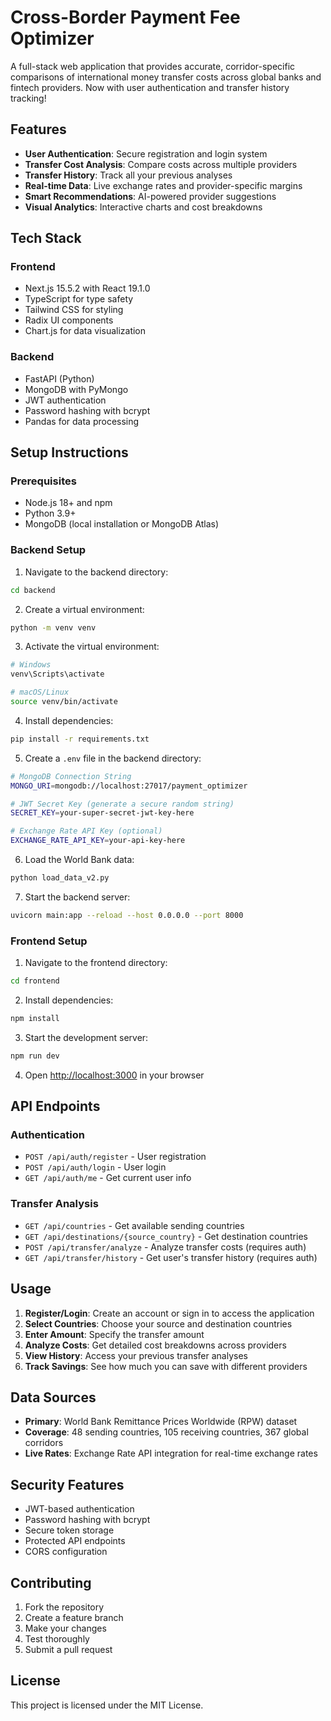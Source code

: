 # Cross-Border Payment Fee Optimizer

A full-stack web application that provides accurate, corridor-specific comparisons of international money transfer costs across global banks and fintech providers. Now with user authentication and transfer history tracking!

## Features

- **User Authentication**: Secure registration and login system
- **Transfer Cost Analysis**: Compare costs across multiple providers
- **Transfer History**: Track all your previous analyses
- **Real-time Data**: Live exchange rates and provider-specific margins
- **Smart Recommendations**: AI-powered provider suggestions
- **Visual Analytics**: Interactive charts and cost breakdowns

## Tech Stack

### Frontend
- Next.js 15.5.2 with React 19.1.0
- TypeScript for type safety
- Tailwind CSS for styling
- Radix UI components
- Chart.js for data visualization

### Backend
- FastAPI (Python)
- MongoDB with PyMongo
- JWT authentication
- Password hashing with bcrypt
- Pandas for data processing

## Setup Instructions

### Prerequisites
- Node.js 18+ and npm
- Python 3.9+
- MongoDB (local installation or MongoDB Atlas)

### Backend Setup

1. Navigate to the backend directory:
```bash
cd backend
```

2. Create a virtual environment:
```bash
python -m venv venv
```

3. Activate the virtual environment:
```bash
# Windows
venv\Scripts\activate

# macOS/Linux
source venv/bin/activate
```

4. Install dependencies:
```bash
pip install -r requirements.txt
```

5. Create a `.env` file in the backend directory:
```bash
# MongoDB Connection String
MONGO_URI=mongodb://localhost:27017/payment_optimizer

# JWT Secret Key (generate a secure random string)
SECRET_KEY=your-super-secret-jwt-key-here

# Exchange Rate API Key (optional)
EXCHANGE_RATE_API_KEY=your-api-key-here
```

6. Load the World Bank data:
```bash
python load_data_v2.py
```

7. Start the backend server:
```bash
uvicorn main:app --reload --host 0.0.0.0 --port 8000
```

### Frontend Setup

1. Navigate to the frontend directory:
```bash
cd frontend
```

2. Install dependencies:
```bash
npm install
```

3. Start the development server:
```bash
npm run dev
```

4. Open [http://localhost:3000](http://localhost:3000) in your browser

## API Endpoints

### Authentication
- `POST /api/auth/register` - User registration
- `POST /api/auth/login` - User login
- `GET /api/auth/me` - Get current user info

### Transfer Analysis
- `GET /api/countries` - Get available sending countries
- `GET /api/destinations/{source_country}` - Get destination countries
- `POST /api/transfer/analyze` - Analyze transfer costs (requires auth)
- `GET /api/transfer/history` - Get user's transfer history (requires auth)

## Usage

1. **Register/Login**: Create an account or sign in to access the application
2. **Select Countries**: Choose your source and destination countries
3. **Enter Amount**: Specify the transfer amount
4. **Analyze Costs**: Get detailed cost breakdowns across providers
5. **View History**: Access your previous transfer analyses
6. **Track Savings**: See how much you can save with different providers

## Data Sources

- **Primary**: World Bank Remittance Prices Worldwide (RPW) dataset
- **Coverage**: 48 sending countries, 105 receiving countries, 367 global corridors
- **Live Rates**: Exchange Rate API integration for real-time exchange rates

## Security Features

- JWT-based authentication
- Password hashing with bcrypt
- Secure token storage
- Protected API endpoints
- CORS configuration

## Contributing

1. Fork the repository
2. Create a feature branch
3. Make your changes
4. Test thoroughly
5. Submit a pull request

## License

This project is licensed under the MIT License.
